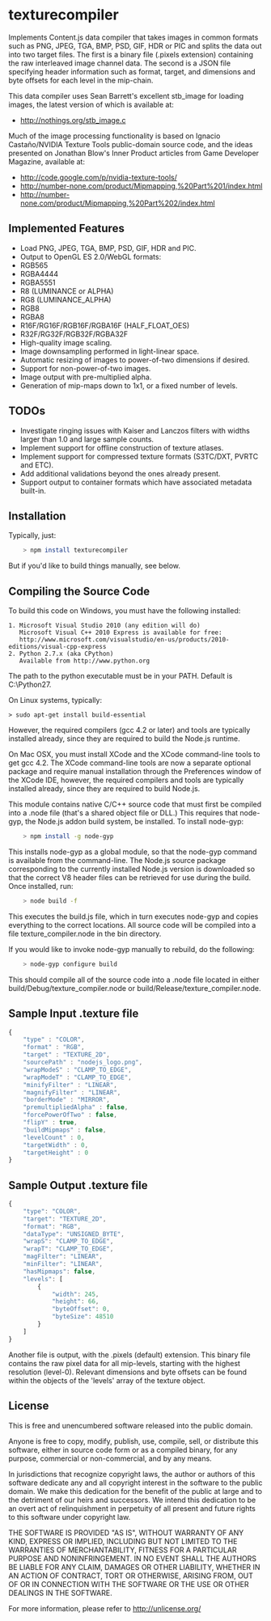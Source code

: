 # texturecompiler #

Implements Content.js data compiler that takes images in common formats such as PNG, JPEG, TGA, BMP, PSD, GIF, HDR or PIC and splits the data out into two target files. The first is a binary file (.pixels extension) containing the raw interleaved image channel data. The second is a JSON file specifying header information such as format, target, and dimensions and byte offsets for each level in the mip-chain.

This data compiler uses Sean Barrett's excellent stb_image for loading images, the latest version of which is available at:

 * http://nothings.org/stb_image.c

Much of the image processing functionality is based on Ignacio Castaño/NVIDIA Texture Tools public-domain source code, and the ideas presented on Jonathan Blow's Inner Product articles from Game Developer Magazine, available at:

 * http://code.google.com/p/nvidia-texture-tools/
 * http://number-none.com/product/Mipmapping,%20Part%201/index.html
 * http://number-none.com/product/Mipmapping,%20Part%202/index.html


## Implemented Features ##

 * Load PNG, JPEG, TGA, BMP, PSD, GIF, HDR and PIC.
 * Output to OpenGL ES 2.0/WebGL formats:
  * RGB565
  * RGBA4444
  * RGBA5551
  * R8 (LUMINANCE or ALPHA)
  * RG8 (LUMINANCE_ALPHA)
  * RGB8
  * RGBA8
  * R16F/RG16F/RGB16F/RGBA16F (HALF_FLOAT_OES)
  * R32F/RG32F/RGB32F/RGBA32F
 * High-quality image scaling.
 * Image downsampling performed in light-linear space.
 * Automatic resizing of images to power-of-two dimensions if desired.
 * Support for non-power-of-two images.
 * Image output with pre-multiplied alpha.
 * Generation of mip-maps down to 1x1, or a fixed number of levels.


## TODOs ##

 * Investigate ringing issues with Kaiser and Lanczos filters with widths larger than 1.0 and large sample counts.
 * Implement support for offline construction of texture atlases.
 * Implement support for compressed texture formats (S3TC/DXT, PVRTC and ETC).
 * Add additional validations beyond the ones already present.
 * Support output to container formats which have associated metadata built-in.


## Installation ##

Typically, just:

```bash
    > npm install texturecompiler
```

But if you'd like to build things manually, see below.


## Compiling the Source Code ##

To build this code on Windows, you must have the following installed:

    1. Microsoft Visual Studio 2010 (any edition will do)
       Microsoft Visual C++ 2010 Express is available for free:
       http://www.microsoft.com/visualstudio/en-us/products/2010-editions/visual-cpp-express
    2. Python 2.7.x (aka CPython)
       Available from http://www.python.org

The path to the python executable must be in your PATH. Default is C:\Python27\.

On Linux systems, typically:

    > sudo apt-get install build-essential

However, the required compilers (gcc 4.2 or later) and tools are typically installed already, since they are required to build the Node.js runtime.

On Mac OSX, you must install XCode and the XCode command-line tools to get gcc 4.2. The XCode command-line tools are now a separate optional package and require manual installation through the Preferences window of the XCode IDE, however, the required compilers and tools are typically installed already, since they are required to build Node.js.

This module contains native C/C++ source code that must first be compiled into a .node file (that's a shared object file or DLL.) This requires that node-gyp, the Node.js addon build system, be installed. To install node-gyp:

```bash
    > npm install -g node-gyp
```

This installs node-gyp as a global module, so that the node-gyp command is available from the command-line. The Node.js source package corresponding to the currently installed Node.js version is downloaded so that the correct V8 header files can be retrieved for use during the build. Once installed, run:

```bash
    > node build -f
```

This executes the build.js file, which in turn executes node-gyp and copies everything to the correct locations. All source code will be compiled into a file texture_compiler.node in the bin directory.

If you would like to invoke node-gyp manually to rebuild, do the following:

```bash
    > node-gyp configure build
```

This should compile all of the source code into a .node file located in either build/Debug/texture_compiler.node or build/Release/texture_compiler.node.


## Sample Input .texture file ##

```js
{
    "type" : "COLOR",
    "format" : "RGB",
    "target" : "TEXTURE_2D",
    "sourcePath" : "nodejs_logo.png",
    "wrapModeS" : "CLAMP_TO_EDGE",
    "wrapModeT" : "CLAMP_TO_EDGE",
    "minifyFilter" : "LINEAR",
    "magnifyFilter" : "LINEAR",
    "borderMode" : "MIRROR",
    "premultipliedAlpha" : false,
    "forcePowerOfTwo" : false,
    "flipY" : true,
    "buildMipmaps" : false,
    "levelCount" : 0,
    "targetWidth" : 0,
    "targetHeight" : 0
}
```


## Sample Output .texture file ##

```js
{
    "type": "COLOR",
    "target": "TEXTURE_2D",
    "format": "RGB",
    "dataType": "UNSIGNED_BYTE",
    "wrapS": "CLAMP_TO_EDGE",
    "wrapT": "CLAMP_TO_EDGE",
    "magFilter": "LINEAR",
    "minFilter": "LINEAR",
    "hasMipmaps": false,
    "levels": [
        {
            "width": 245,
            "height": 66,
            "byteOffset": 0,
            "byteSize": 48510
        }
    ]
}
```


Another file is output, with the .pixels (default) extension. This binary file contains the raw pixel data for all mip-levels, starting with the highest resolution (level-0). Relevant dimensions and byte offsets can be found within the objects of the 'levels' array of the texture object.


## License ##

This is free and unencumbered software released into the public domain.

Anyone is free to copy, modify, publish, use, compile, sell, or distribute this software, either in source code form or as a compiled binary, for any purpose, commercial or non-commercial, and by any means.

In jurisdictions that recognize copyright laws, the author or authors of this software dedicate any and all copyright interest in the software to the public domain. We make this dedication for the benefit of the public at large and to the detriment of our heirs and successors. We intend this dedication to be an overt act of relinquishment in perpetuity of all present and future rights to
this software under copyright law.

THE SOFTWARE IS PROVIDED "AS IS", WITHOUT WARRANTY OF ANY KIND, EXPRESS OR IMPLIED, INCLUDING BUT NOT LIMITED TO THE WARRANTIES OF MERCHANTABILITY, FITNESS FOR A PARTICULAR PURPOSE AND NONINFRINGEMENT. IN NO EVENT SHALL THE AUTHORS BE LIABLE FOR ANY CLAIM, DAMAGES OR OTHER LIABILITY, WHETHER IN AN ACTION OF CONTRACT, TORT OR OTHERWISE, ARISING FROM, OUT OF OR IN CONNECTION WITH THE SOFTWARE OR THE USE OR OTHER DEALINGS IN THE SOFTWARE.

For more information, please refer to <http://unlicense.org/>
